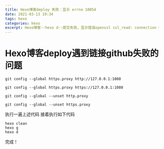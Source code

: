 ```yaml
---
title: Hexo博客deploy 失败：显示 errno 10054
date: 2021-03-13 19:34
tags: hexo
categories: hexo
excerpt: Hexo博客--hexo d--提交失败，显示错误openssl ssl_read: connection was reset, errno 10054
---
```


# Hexo博客deploy遇到链接github失败的问题

```
git config --global https.proxy http://127.0.0.1:1080

git config --global https.proxy https://127.0.0.1:1080

git config --global --unset http.proxy

git config --global --unset https.proxy
```

执行一遍上述代码
接着执行如下代码

```
hexo clean
hexo g
hexo d
```

完成！

